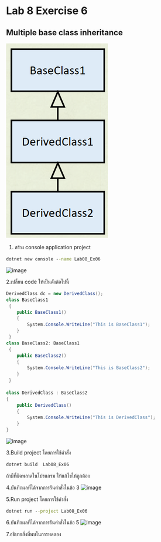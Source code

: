 # Lab 8 Exercise 6

## Multiple base class inheritance

![alt text](./Pictures/image02.png)

1. สร้าง console application project

```cmd
dotnet new console --name Lab08_Ex06
```
![image](https://github.com/AnchisaPhetnoi/03376836-OOP-2566-Lab-08/assets/144197034/859fc9b2-dadb-498f-8c6f-0f9857c0f78f)

2.เปลี่ยน code ให้เป็นดังต่อไปนี้

```cs
DerivedClass dc = new DerivedClass();
class BaseClass1
 {
    public BaseClass1()
    {
        System.Console.WriteLine("This is BaseClass1");
    }
 }
class BaseClass2: BaseClass1
 {
    public BaseClass2()
    {
        System.Console.WriteLine("This is BaseClass2");
    }
 }

class DerivedClass : BaseClass2
{
    public DerivedClass()
    {
        System.Console.WriteLine("This is DerivedClass");
    }
}
```
![image](https://github.com/AnchisaPhetnoi/03376836-OOP-2566-Lab-08/assets/144197034/a1e82990-388e-4d9f-a6a0-fe4e2d4068db)

3.Build project โดยการใช้คำสั่ง

```cmd
dotnet build  Lab08_Ex06
```

ถ้ามีที่ผิดพลาดในโปรแกรม ให้แก้ไขให้ถูกต้อง

4.บันทึกผลที่ได้จากการรันคำสั่งในข้อ 3
![image](https://github.com/AnchisaPhetnoi/03376836-OOP-2566-Lab-08/assets/144197034/20c1f160-fe51-405f-91c5-83b85130dfab)

5.Run project โดยการใช้คำสั่ง

```cmd
dotnet run --project Lab08_Ex06
```

6.บันทึกผลที่ได้จากการรันคำสั่งในข้อ 5
![image](https://github.com/AnchisaPhetnoi/03376836-OOP-2566-Lab-08/assets/144197034/db1cc7c2-3661-4092-a51f-a2cf937f8838)

7.อธิบายสิ่งที่พบในการทดลอง
